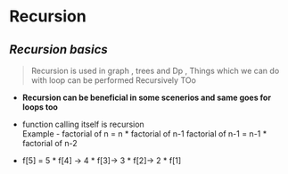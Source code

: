 # Recursion 

##  *Recursion basics*


>Recursion is used in graph , trees and Dp  ,  Things which we can do with loop can be performed Recursively TOo 


* **Recursion can be beneficial in some scenerios and same goes for loops too** 

* function calling itself is recursion  
    Example -  factorial  of n =  n * factorial of n-1
               factorial of n-1 =  n-1 * factorial of n-2

* f[5] = 5 * f[4] -> 4 * f[3]-> 3 * f[2]-> 2 * f[1] 

